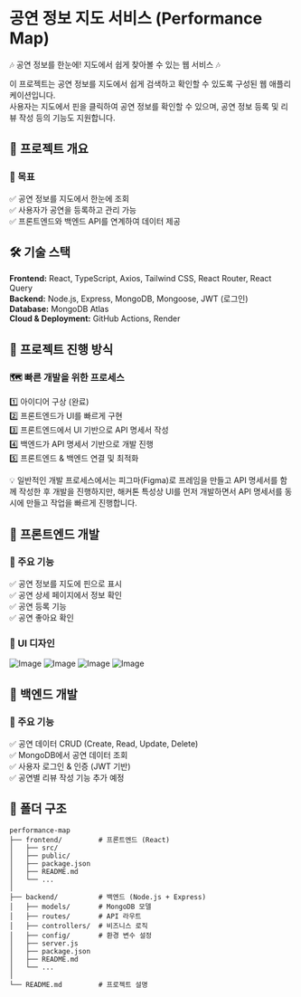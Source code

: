 # 공연 정보 지도 서비스 (Performance Map)

🎶 공연 정보를 한눈에! 지도에서 쉽게 찾아볼 수 있는 웹 서비스 🎶

이 프로젝트는 공연 정보를 지도에서 쉽게 검색하고 확인할 수 있도록 구성된 웹 애플리케이션입니다.  
사용자는 지도에서 핀을 클릭하여 공연 정보를 확인할 수 있으며, 공연 정보 등록 및 리뷰 작성 등의 기능도 지원합니다.

## 🚀 프로젝트 개요

### 📌 목표

✅ 공연 정보를 지도에서 한눈에 조회  
✅ 사용자가 공연을 등록하고 관리 가능  
✅ 프론트엔드와 백엔드 API를 연계하여 데이터 제공  

## 🛠️ 기술 스택

**Frontend:** React, TypeScript, Axios, Tailwind CSS, React Router, React Query  
**Backend:** Node.js, Express, MongoDB, Mongoose, JWT (로그인)  
**Database:** MongoDB Atlas  
**Cloud & Deployment:** GitHub Actions, Render 

## 📌 프로젝트 진행 방식

### 🗺️ 빠른 개발을 위한 프로세스

1️⃣ 아이디어 구상 (완료)  
2️⃣ 프론트엔드가 UI를 빠르게 구현  
3️⃣ 프론트엔드에서 UI 기반으로 API 명세서 작성  
4️⃣ 백엔드가 API 명세서 기반으로 개발 진행  
5️⃣ 프론트엔드 & 백엔드 연결 및 최적화  

💡 일반적인 개발 프로세스에서는 피그마(Figma)로 프레임을 만들고 API 명세서를 함께 작성한 후 개발을 진행하지만, 해커톤 특성상 UI를 먼저 개발하면서 API 명세서를 동시에 만들고 작업을 빠르게 진행합니다.

## 🎨 프론트엔드 개발

### 📌 주요 기능

✅ 공연 정보를 지도에 핀으로 표시  
✅ 공연 상세 페이지에서 정보 확인  
✅ 공연 등록 기능  
✅ 공연 좋아요 확인


### 📌 UI 디자인

![Image](https://github.com/user-attachments/assets/29dd7347-7004-47d6-9aee-17253906d008)
![Image](https://github.com/user-attachments/assets/ccf6db25-60f4-480f-a4c4-b4f1d06cf9a2)
![Image](https://github.com/user-attachments/assets/b144c7fe-90f1-4e0c-9ca8-08b402c78793)
![Image](https://github.com/user-attachments/assets/de085db9-9dbe-4938-b707-27f5e75ba6c4)
## 💾 백엔드 개발

### 📌 주요 기능

✅ 공연 데이터 CRUD (Create, Read, Update, Delete)  
✅ MongoDB에서 공연 데이터 조회  
✅ 사용자 로그인 & 인증 (JWT 기반)  
✅ 공연별 리뷰 작성 기능 추가 예정  


## 📂 폴더 구조

```plaintext
performance-map
├── frontend/         # 프론트엔드 (React)
│   ├── src/
│   ├── public/
│   ├── package.json
│   ├── README.md
│   └── ...
│
├── backend/          # 백엔드 (Node.js + Express)
│   ├── models/       # MongoDB 모델
│   ├── routes/       # API 라우트
│   ├── controllers/  # 비즈니스 로직
│   ├── config/       # 환경 변수 설정
│   ├── server.js
│   ├── package.json
│   ├── README.md
│   └── ...
│
└── README.md         # 프로젝트 설명
